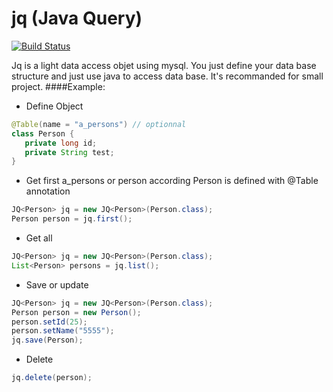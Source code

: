 jq (Java Query)
==
[![Build Status](https://travis-ci.org/sdiawara/jq.svg?branch=master)](https://travis-ci.org/sdiawara/jq)

Jq is a light data access objet using mysql. You just define your data base structure and just use java to access data base. It's recommanded for small project.
####Example:
- Define Object
```java
@Table(name = "a_persons") // optionnal 
class Person {
   private long id;
   private String test;
}
```


- Get first a_persons or person according Person is defined with @Table annotation
```java
JQ<Person> jq = new JQ<Person>(Person.class);
Person person = jq.first();
```

- Get all 
```java
JQ<Person> jq = new JQ<Person>(Person.class);
List<Person> persons = jq.list();
```
- Save or update
```java
JQ<Person> jq = new JQ<Person>(Person.class);
Person person = new Person();
person.setId(25);
person.setName("5555");
jq.save(Person);
```

- Delete
```java
jq.delete(person);
```
